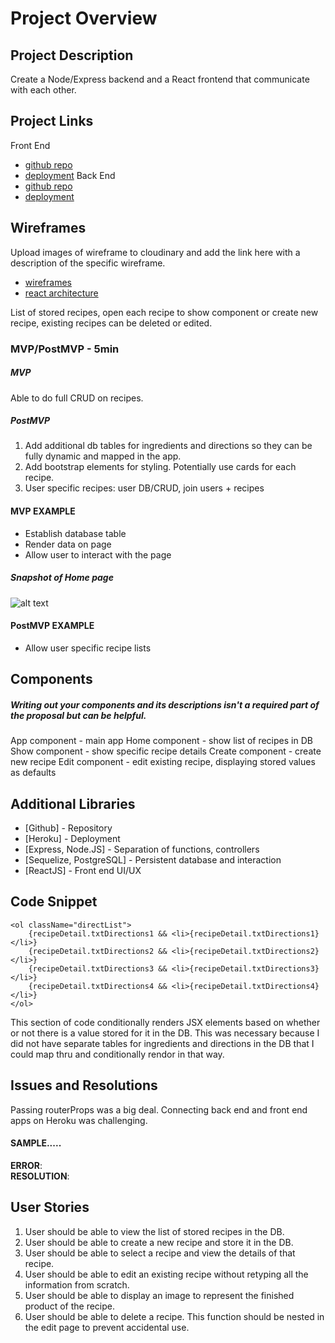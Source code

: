 # Project Overview


## Project Description

Create a Node/Express backend and a React frontend that communicate with each other.

## Project Links
Front End
- [github repo](https://github.com/salsc/project4-frontend)
- [deployment](https://sei-project4-front-end.herokuapp.com/)
Back End
- [github repo](https://github.com/salsc/deere-project4-express-api-starter)
- [deployment](https://sei-project4-back-end.herokuapp.com/)

## Wireframes

Upload images of wireframe to cloudinary and add the link here with a description of the specific wireframe.

- [wireframes](https://github.com/salsc/project4-frontend/blob/main/planning/Project%204%20Wireframe.pptx)
- [react architecture]()

List of stored recipes, open each recipe to show component or create new recipe, existing recipes can be deleted or edited.

### MVP/PostMVP - 5min

##### MVP
Able to do full CRUD on recipes.
##### PostMVP
1. Add additional db tables for ingredients and directions so they can be fully dynamic and mapped in the app.
2. Add bootstrap elements for styling. Potentially use cards for each recipe.
3. User specific recipes: user DB/CRUD, join users + recipes

#### MVP EXAMPLE
- Establish database table 
- Render data on page 
- Allow user to interact with the page

##### Snapshot of Home page

![alt text](https://github.com/salsc/project4-frontend/blob/main/planning/App%20Screenshot.pngg "App Homepage Snapshot")

#### PostMVP EXAMPLE

- Allow user specific recipe lists

## Components
##### Writing out your components and its descriptions isn't a required part of the proposal but can be helpful.

App component - main app
Home component - show list of recipes in DB
Show component - show specific recipe details
Create component - create new recipe
Edit component - edit existing recipe, displaying stored values as defaults


## Additional Libraries
 <!-- Use this section to list all supporting libraries and thier role in the project such as Axios, ReactStrap, D3, etc. -->
 * [Github] - Repository
 * [Heroku] - Deployment
 * [Express, Node.JS] - Separation of functions, controllers
 * [Sequelize, PostgreSQL] - Persistent database and interaction
 * [ReactJS] - Front end UI/UX

## Code Snippet
```
<ol className="directList">
    {recipeDetail.txtDirections1 && <li>{recipeDetail.txtDirections1}</li>}
    {recipeDetail.txtDirections2 && <li>{recipeDetail.txtDirections2}</li>}
    {recipeDetail.txtDirections3 && <li>{recipeDetail.txtDirections3}</li>}
    {recipeDetail.txtDirections4 && <li>{recipeDetail.txtDirections4}</li>}
</ol>
```
This section of code conditionally renders JSX elements based on whether or not there is a value stored for it in the DB. This was necessary because I did not have separate tables for ingredients and directions in the DB that I could map thru and conditionally rendor in that way.


## Issues and Resolutions
Passing routerProps was a big deal.
Connecting back end and front end apps on Heroku was challenging.

#### SAMPLE.....
**ERROR**:                          
**RESOLUTION**: 

## User Stories
1. User should be able to view the list of stored recipes in the DB.
2. User should be able to create a new recipe and store it in the DB.
3. User should be able to select a recipe and view the details of that recipe.
4. User should be able to edit an existing recipe without retyping all the information from scratch.
5. User should be able to display an image to represent the finished product of the recipe.
6. User should be able to delete a recipe. This function should be nested in the edit page to prevent accidental use.